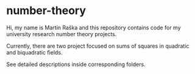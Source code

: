 # number-theory
Hi, my name is Martin Raška and this repository contains code for my university research number theory projects.

Currently, there are two project focused on sums of squares in quadratic and biquadratic fields.

See detailed descriptions inside corresponding folders.
